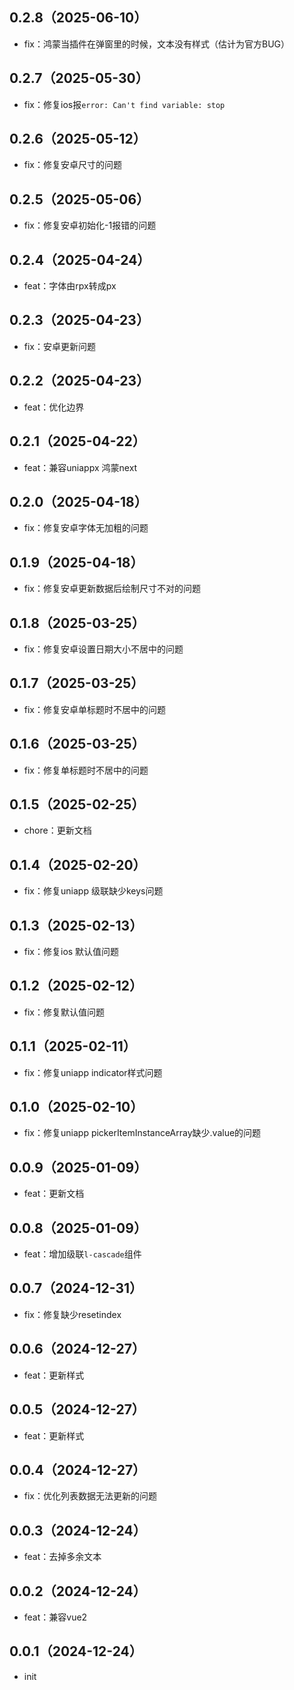 ## 0.2.8（2025-06-10）
- fix：鸿蒙当插件在弹窗里的时候，文本没有样式（估计为官方BUG）
## 0.2.7（2025-05-30）
- fix：修复ios报`error: Can't find variable: stop`
## 0.2.6（2025-05-12）
- fix：修复安卓尺寸的问题
## 0.2.5（2025-05-06）
- fix：修复安卓初始化-1报错的问题
## 0.2.4（2025-04-24）
- feat：字体由rpx转成px
## 0.2.3（2025-04-23）
- fix：安卓更新问题
## 0.2.2（2025-04-23）
- feat：优化边界
## 0.2.1（2025-04-22）
- feat：兼容uniappx 鸿蒙next
## 0.2.0（2025-04-18）
- fix：修复安卓字体无加粗的问题
## 0.1.9（2025-04-18）
- fix：修复安卓更新数据后绘制尺寸不对的问题
## 0.1.8（2025-03-25）
- fix：修复安卓设置日期大小不居中的问题
## 0.1.7（2025-03-25）
- fix：修复安卓单标题时不居中的问题
## 0.1.6（2025-03-25）
- fix：修复单标题时不居中的问题
## 0.1.5（2025-02-25）
- chore：更新文档
## 0.1.4（2025-02-20）
- fix：修复uniapp 级联缺少keys问题
## 0.1.3（2025-02-13）
- fix：修复ios 默认值问题
## 0.1.2（2025-02-12）
- fix：修复默认值问题
## 0.1.1（2025-02-11）
- fix：修复uniapp indicator样式问题
## 0.1.0（2025-02-10）
- fix：修复uniapp pickerItemInstanceArray缺少.value的问题
## 0.0.9（2025-01-09）
- feat：更新文档
## 0.0.8（2025-01-09）
- feat：增加级联`l-cascade`组件
## 0.0.7（2024-12-31）
- fix：修复缺少resetindex
## 0.0.6（2024-12-27）
- feat：更新样式
## 0.0.5（2024-12-27）
- feat：更新样式
## 0.0.4（2024-12-27）
- fix：优化列表数据无法更新的问题
## 0.0.3（2024-12-24）
- feat：去掉多余文本
## 0.0.2（2024-12-24）
- feat：兼容vue2
## 0.0.1（2024-12-24）
- init
